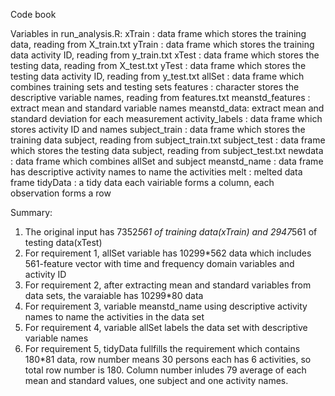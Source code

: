 Code book

Variables in run_analysis.R: 
xTrain : data frame which stores the training data, reading from X_train.txt 
yTrain : data frame which stores the training data activity ID, reading from y_train.txt 
xTest : data frame which stores the testing data, reading from X_test.txt 
yTest : data frame which stores the testing data activity ID, reading from y_test.txt 
allSet : data frame which combines training sets and testing sets 
features : character stores the descriptive variable names, reading from features.txt 
meanstd_features : extract mean and standard variable names 
meanstd_data: extract mean and standard deviation for each measurement 
activity_labels : data frame which stores activity ID and names 
subject_train : data frame which stores the training data subject, reading from subject_train.txt 
subject_test : data frame which stores the testing data subject, reading from subject_test.txt 
newdata : data frame which combines allSet and subject 
meanstd_name : data frame has descriptive activity names to name the activities 
melt : melted data frame 
tidyData : a tidy data each vairiable forms a column, each observation forms a row

Summary: 
1. The original input has 7352*561 of training data(xTrain) and 2947*561 of testing data(xTest) 
2. For requirement 1, allSet variable has 10299*562 data which includes 561-feature vector with time and frequency domain 
variables and activity ID 
3. For requirement 2, after extracting mean and standard variables from data sets, the varaiable has 10299*80 data 
4. For requirement 3, variable meanstd_name using descriptive activity names to name the activities in the data set 
5. For requirement 4, variable allSet labels the data set with descriptive variable names 
6. For requirement 5, tidyData fullfills the requirement which contains 180*81 data, row number means 30 persons each has 
6 activities, so total row number is 180. Column number inludes 79 average of each mean and standard values, one subject 
and one activity names.
